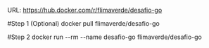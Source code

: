 URL: https://hub.docker.com/r/flimaverde/desafio-go

#Step 1 (Optional)
docker pull flimaverde/desafio-go

#Step 2
docker run --rm --name desafio-go flimaverde/desafio-go